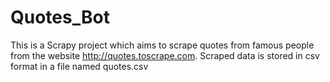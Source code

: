 # Quotes_Bot
This is a Scrapy project which aims to scrape quotes from famous people from the website http://quotes.toscrape.com.
Scraped data is stored in csv format in a file named quotes.csv
